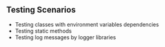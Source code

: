 ## Testing Scenarios
- Testing classes with environment variables dependencies
- Testing static methods
- Testing log messages by logger libraries
